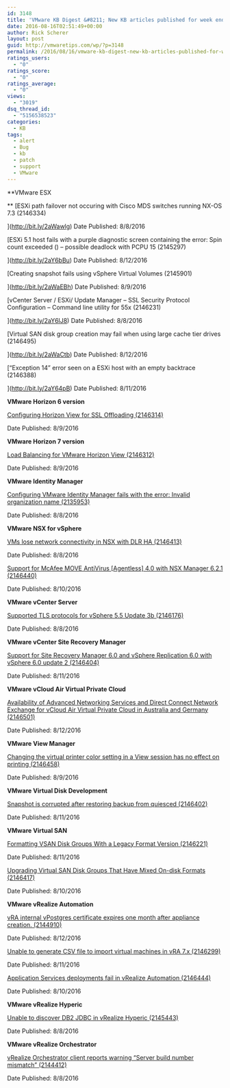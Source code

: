 ```yaml
---
id: 3148
title: 'VMware KB Digest &#8211; New KB articles published for week ending 08/13/16'
date: 2016-08-16T02:51:49+00:00
author: Rick Scherer
layout: post
guid: http://vmwaretips.com/wp/?p=3148
permalink: /2016/08/16/vmware-kb-digest-new-kb-articles-published-for-week-ending-081316/
ratings_users:
  - "0"
ratings_score:
  - "0"
ratings_average:
  - "0"
views:
  - "3019"
dsq_thread_id:
  - "5156538523"
categories:
  - KB
tags:
  - alert
  - Bug
  - kb
  - patch
  - support
  - VMware
---
```

**VMware ESX
  
** [ESXi path failover not occuring with Cisco MDS switches running NX-OS 7.3 (2146334)
  
](http://bit.ly/2aWawlg) Date Published: 8/8/2016
  
[ESXi 5.1 host fails with a purple diagnostic screen containing the error: Spin count exceeded () – possible deadlock with PCPU 15 (2145297)
  
](http://bit.ly/2aY6bBu) Date Published: 8/12/2016
  
[Creating snapshot fails using vSphere Virtual Volumes (2145901)
  
](http://bit.ly/2aWaEBh) Date Published: 8/9/2016
  
[vCenter Server / ESXi/ Update Manager – SSL Security Protocol Configuration – Command line utility for 55x (2146231)
  
](http://bit.ly/2aY6lJ8) Date Published: 8/8/2016
  
[Virtual SAN disk group creation may fail when using large cache tier drives (2146495)
  
](http://bit.ly/2aWaCtb) Date Published: 8/12/2016
  
[“Exception 14” error seen on a ESXi host with an empty backtrace (2146388)
  
](http://bit.ly/2aY64pB) Date Published: 8/11/2016

<!--more-->

**VMware Horizon 6 version** 
  
[Configuring Horizon View for SSL Offloading (2146314)](http://bit.ly/2aW9QMQ)
  
Date Published: 8/9/2016

**VMware Horizon 7 version** 
  
[Load Balancing for VMware Horizon View (2146312)](http://bit.ly/2aY6vQx)
  
Date Published: 8/9/2016

**VMware Identity Manager**
  
[Configuring VMware Identity Manager fails with the error: Invalid organization name (2135953)](http://bit.ly/2aWaWrU)
  
Date Published: 8/8/2016

**VMware NSX for vSphere**
  
[VMs lose network connectivity in NSX with DLR HA (2146413)](http://bit.ly/2aY78d7)
  
Date Published: 8/8/2016
  
[Support for McAfee MOVE AntiVirus [Agentless] 4.0 with NSX Manager 6.2.1 (2146440)](http://bit.ly/2aW9VjG)
  
Date Published: 8/10/2016

**VMware vCenter Server**
  
[Supported TLS protocols for vSphere 5.5 Update 3b (2146176)](http://bit.ly/2aY6Wu6)
  
Date Published: 8/8/2016

**VMware vCenter Site Recovery Manager** 
  
[Support for Site Recovery Manager 6.0 and vSphere Replication 6.0 with vSphere 6.0 update 2 (2146404)](http://bit.ly/2aWaV7k)
  
Date Published: 8/11/2016

**VMware vCloud Air Virtual Private Cloud**
  
[Availability of Advanced Networking Services and Direct Connect Network Exchange for vCloud Air Virtual Private Cloud in Australia and Germany (2146501)](http://bit.ly/2aY6tZ5)
  
Date Published: 8/12/2016

**VMware View Manager** 
  
[Changing the virtual printer color setting in a View session has no effect on printing (2146458)](http://bit.ly/2aWaytA)
  
Date Published: 8/9/2016

**VMware Virtual Disk Development**
  
[Snapshot is corrupted after restoring backup from quiesced (2146402)](http://bit.ly/2aY71ht)
  
Date Published: 8/11/2016

**VMware Virtual SAN**
  
[Formatting VSAN Disk Groups With a Legacy Format Version (2146221)](http://bit.ly/2aWb5LZ)
  
Date Published: 8/11/2016
  
[Upgrading Virtual SAN Disk Groups That Have Mixed On-disk Formats (2146417)](http://bit.ly/2aY76C2)
  
Date Published: 8/10/2016

**VMware vRealize Automation**
  
[vRA internal vPostgres certificate expires one month after appliance creation. (2144910)](http://bit.ly/2aWaGcB)
  
Date Published: 8/12/2016
  
[Unable to generate CSV file to import virtual machines in vRA 7.x (2146299)](http://bit.ly/2aY6NXB)
  
Date Published: 8/11/2016
  
[Application Services deployments fail in vRealize Automation (2146444)](http://bit.ly/2aWapGt)
  
Date Published: 8/10/2016

**VMware vRealize Hyperic**
  
[Unable to discover DB2 JDBC in vRealize Hyperic (2145443)](http://bit.ly/2aY6dJn)
  
Date Published: 8/8/2016

**VMware vRealize Orchestrator** 
  
[vRealize Orchestrator client reports warning “Server build number mismatch” (2144412)](http://bit.ly/2aW9sy3)
  
Date Published: 8/8/2016

&nbsp;
